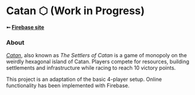 # Catan ⬡ (Work in Progress)

**➵ [Firebase site](https://catan-5ad96.firebaseapp.com)**

### About

*[Catan](https://en.wikipedia.org/wiki/Catan)*, also known as *The Settlers of Catan* is a game of monopoly on the weirdly hexagonal island of Catan. Players compete for resources, building settlements and infrastructure while racing to reach 10 victory points.

This project is an adaptation of the basic 4-player setup. Online functionality has been implemented with Firebase.